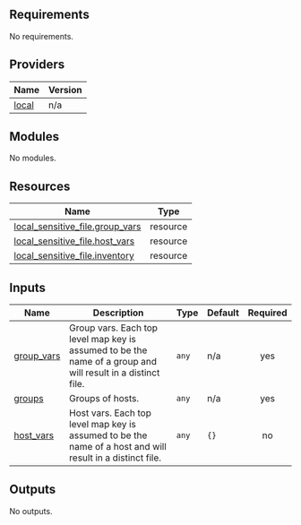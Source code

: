<!-- BEGINNING OF PRE-COMMIT-TERRAFORM DOCS HOOK -->
## Requirements

No requirements.

## Providers

| Name | Version |
|------|---------|
| <a name="provider_local"></a> [local](#provider\_local) | n/a |

## Modules

No modules.

## Resources

| Name | Type |
|------|------|
| [local_sensitive_file.group_vars](https://registry.terraform.io/providers/hashicorp/local/latest/docs/resources/sensitive_file) | resource |
| [local_sensitive_file.host_vars](https://registry.terraform.io/providers/hashicorp/local/latest/docs/resources/sensitive_file) | resource |
| [local_sensitive_file.inventory](https://registry.terraform.io/providers/hashicorp/local/latest/docs/resources/sensitive_file) | resource |

## Inputs

| Name | Description | Type | Default | Required |
|------|-------------|------|---------|:--------:|
| <a name="input_group_vars"></a> [group\_vars](#input\_group\_vars) | Group vars. Each top level map key is assumed to be the name of a group and will result in a distinct file. | `any` | n/a | yes |
| <a name="input_groups"></a> [groups](#input\_groups) | Groups of hosts. | `any` | n/a | yes |
| <a name="input_host_vars"></a> [host\_vars](#input\_host\_vars) | Host vars. Each top level map key is assumed to be the name of a host and will result in a distinct file. | `any` | `{}` | no |

## Outputs

No outputs.
<!-- END OF PRE-COMMIT-TERRAFORM DOCS HOOK -->
